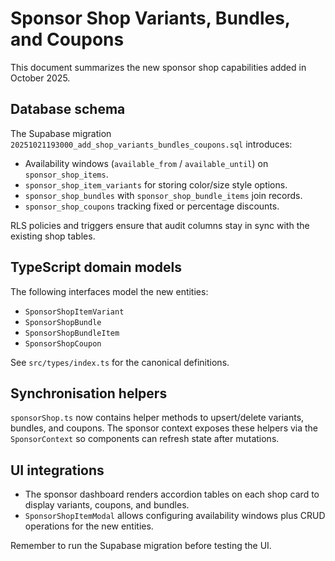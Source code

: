 # Sponsor Shop Variants, Bundles, and Coupons

This document summarizes the new sponsor shop capabilities added in October 2025.

## Database schema

The Supabase migration `20251021193000_add_shop_variants_bundles_coupons.sql` introduces:

- Availability windows (`available_from` / `available_until`) on `sponsor_shop_items`.
- `sponsor_shop_item_variants` for storing color/size style options.
- `sponsor_shop_bundles` with `sponsor_shop_bundle_items` join records.
- `sponsor_shop_coupons` tracking fixed or percentage discounts.

RLS policies and triggers ensure that audit columns stay in sync with the existing shop tables.

## TypeScript domain models

The following interfaces model the new entities:

- `SponsorShopItemVariant`
- `SponsorShopBundle`
- `SponsorShopBundleItem`
- `SponsorShopCoupon`

See `src/types/index.ts` for the canonical definitions.

## Synchronisation helpers

`sponsorShop.ts` now contains helper methods to upsert/delete variants, bundles, and coupons. The sponsor context exposes these helpers via the `SponsorContext` so components can refresh state after mutations.

## UI integrations

- The sponsor dashboard renders accordion tables on each shop card to display variants, coupons, and bundles.
- `SponsorShopItemModal` allows configuring availability windows plus CRUD operations for the new entities.

Remember to run the Supabase migration before testing the UI.
